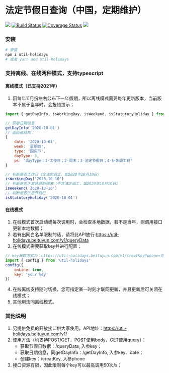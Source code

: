 # 法定节假日查询（中国，定期维护）
![](https://img.shields.io/badge/Language-TypeScript-orange.svg)
[![Build Status](https://travis-ci.com/oak-c/util-holidays.svg?branch=main)](https://travis-ci.com/oak-c/util-holidays)
[![Coverage Status](https://coveralls.io/repos/github/oak-c/util-holidays/badge.svg)](https://coveralls.io/github/oak-c/util-holidays)
[![](https://img.shields.io/npm/v/util-holidays.svg)](https://www.npmjs.com/package/util-holidays)

### 安装
```bash
# 安装
npm i util-holidays
# 或者 yarn add util-holidays
```

### 支持离线、在线两种模式，支持typescript
#### 离线模式（已支持2021年）
1. 因每年11月份左右公布下一年假期，所以离线模式需要每年更新版本，当前版本不属于当年时，会报错提示；
```javascript
import { getDayInfo, isWorkingDay, isWeekend, isStatutoryHoliday } from 'util-holidays'
```
```javascript
// 获取日期信息
getDayInfo('2020-10-01')
// 返回值结构：
{
    date: '2020-10-01',
    week: '星期四',
    type: '国庆节',
    dayType: 3,
    ps: 'dayType：1-工作日；2-周末；3-法定节假日；4-补休调工日'
}
```
```javascript
// 判断是否工作日（含法定调工，如2020年10月10日）
isWorkingDay('2020-10-10')
// 判断是否正常休息的周末（不含法定调工，如2020年10月10日）
isWeekend('2020-10-10')
// 判断是否法定节假日
isStatutoryHoliday('2020-10-01')
```

#### 在线模式
1. 在线模式首次启动或每次调用时，会检查本地数据，若不是当年，则调用接口更新本地数据；
2. 若有出网白名单限制的话，请将此API放行:https://util-holidays.beituyun.com/v1/queryData
3. 在线模式需要获取key并进行配置：
```javascript
// key获取方式为：https://util-holidays.beituyun.com/v1/creatKey?phone=你的手机号
import { config } from 'util-holidays'
config({
    onLine: true,
    key: 'your key'
})
```
4. 在线离线支持随时切换，您可指定某一时刻才联网更新，并且更新后可关闭在线模式；
5. 其他用法同离线模式。

### 其他说明
1. 另提供免费的开放接口供大家使用，API地址：https://util-holidays.beituyun.com/v1/
2. 使用方法（均支持POST/GET，POST使用body，GET使用query）：
    - 获取节假日数据：/queryData, 入参key；
    - 获取日期信息，同getDayInfo：/getDayInfo, 入参key、date；
    - 创建key：/creatKey, 入参phone
3. 接口资源有限，因此限制每个key可以最高调用50次/s；